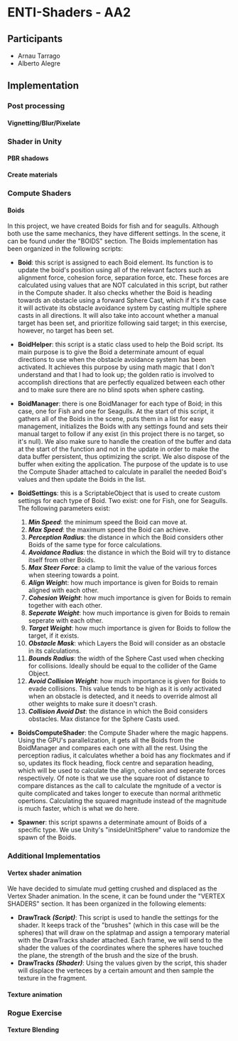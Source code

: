 # ENTI-Shaders - AA2

## Participants
* Arnau Tarrago
* Alberto Alegre

## Implementation

### Post processing
#### Vignetting/Blur/Pixelate
### Shader in Unity
#### PBR shadows
#### Create materials
### Compute Shaders
#### Boids
In this project, we have created Boids for fish and for seagulls. Although both use the same mechanics, they have different settings. In the scene, it can be found under the "BOIDS" section. The Boids implementation has been organized in the following scripts:
* **Boid**: this script is assigned to each Boid element. Its function is to update the boid's position using all of the relevant factors such as alignment force, cohesion force, separation force, etc. These forces are calculated using values that are NOT calculated in this script, but rather in the Compute shader. It also checks whether the Boid is heading towards an obstacle using a forward Sphere Cast, which if it's the case it will activate its obstacle avoidance system by casting multiple sphere casts in all directions. It will also take into account whether a manual target has been set, and prioritize following said target; in this exercise, however, no target has been set.
* **BoidHelper**: this script is a static class used to help the Boid script. Its main purpose is to give the Boid a determinate amount of equal directions to use when the obstacle avoidance system has been activated. It achieves this purpose by using math magic that I don't understand and that I had to look up; the golden ratio is involved to accomplish directions that are perfectly equalized between each other and to make sure there are no blind spots when sphere casting.
* **BoidManager**: there is one BoidManager for each type of Boid; in this case, one for Fish and one for Seagulls. At the start of this script, it gathers all of the Boids in the scene, puts them in a list for easy management, initializes the Boids with any settings found and sets their manual target to follow if any exist (in this project there is no target, so it's null). We also make sure to handle the creation of the buffer and data at the start of the function and not in the update in order to make the data buffer persistent, thus optimizing the script. We also dispose of the buffer when exiting the application. The purpose of the update is to use the Compute Shader attached to calculate in parallel the needed Boid's values and then update the Boids in the list. 
* **BoidSettings**: this is a ScriptableObject that is used to create custom settings for each type of Boid. Two exist: one for Fish, one for Seagulls. The following parameters exist:
    1. ***Min Speed***: the minimum speed the Boid can move at.
    1. ***Max Speed***: the maximum speed the Boid can achieve.
    1. ***Perception Radius***: the distance in which the Boid considers other Boids of the same type for force calculations. 
    1. ***Avoidance Radius***: the distance in which the Boid will try to distance itself from other Boids.
    1. ***Max Steer Force***: a clamp to limit the value of the various forces when steering towards a point.
    1. ***Align Weigh***t: how much importance is given for Boids to remain aligned with each other.
    1. ***Cohesion Weight***: how much importance is given for Boids to remain together with each other. 
    1. ***Seperate Weight***: how much importance is given for Boids to remain seperate with each other.
    1. ***Target Weight***: how much importance is given for Boids to follow the target, if it exists.
    1. ***Obstacle Mask***: which Layers the Boid will consider as an obstacle in its calculations.
    1. ***Bounds Radius***: the width of the Sphere Cast used when checking for collisions. Ideally should be equal to the collider of the Game Object.
    1. ***Avoid Collision Weight***: how much importance is given for Boids to evade collisions. This value tends to be high as it is only activated when an obstacle is detected, and it needs to override almost all other weights to make sure it doesn't crash.
    1. ***Collision Avoid Dst***: the distance in which the Boid considers obstacles. Max distance for the Sphere Casts used.
    
* **BoidsComputeShader**: the Compute Shader where the magic happens. Using the GPU's parallelization, it gets all the Boids from the BoidManager and compares each one with all the rest. Using the perception radius, it calculates whether a boid has any flockmates and if so, updates its flock heading, flock centre and separation heading, which will be used to calculate the align, cohesion and seperate forces respectively. Of note is that we use the square root of distance to compare distances as the call to calculate the mgnitude of a vector is quite complicated and takes longer to execute than normal arithmetic opertions. Calculating the squared magnitude instead of the magnitude is much faster, which is what we do here.

* **Spawner**: this script spawns a determinate amount of Boids of a specific type. We use Unity's "insideUnitSphere" value to randomize the spawn of the Boids.

### Additional Implementatios
#### Vertex shader animation
We have decided to simulate mud getting crushed and displaced as the Vertex Shader animation. In the scene, it can be found under the "VERTEX SHADERS" section. It has been organized in the following elements:

* **DrawTrack** ***(Script)***: This script is used to handle the settings for the shader. It keeps track of the "brushes" (which in this case will be the spheres) that will draw on the splatmap and assign a temporary material with the DrawTracks shader attached. Each frame, we will send to the shader the values of the coordinates where the spheres have touched the plane, the strength of the brush and the size of the brush. 
* **DrawTracks** ***(Shader)***: Using the values given by the script, this shader will displace the verteces by a certain amount and then sample the texture in the fragment.
 
#### Texture animation
### Rogue Exercise
#### Texture Blending
